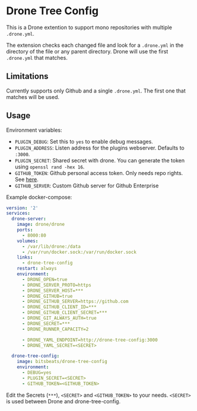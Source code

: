 # Drone Tree Config

This is a Drone extention to support mono repositories with multiple `.drone.yml`.

The extension checks each changed file and look for a `.drone.yml` in the directory of the file or any parent directory. Drone will use the first `.drone.yml` that matches.

## Limitations

Currently supports only Github and a single `.drone.yml`. The first one that matches will be used.

## Usage

Environment variables:

- `PLUGIN_DEBUG`: Set this to `yes` to enable debug messages.
- `PLUGIN_ADDRESS`: Listen address for the plugins webserver. Defaults to `:3000`.
- `PLUGIN_SECRET`: Shared secret with drone. You can generate the token using `openssl rand -hex 16`.
- `GITHUB_TOKEN`: Github personal access token. Only needs repo rights. See [here][1].
- `GITHUB_SERVER`: Custom Github server for Github Enterprise

Example docker-compose:

```yaml
version: '2'
services:
  drone-server:
    image: drone/drone
    ports:
      - 8000:80
    volumes:
      - /var/lib/drone:/data
      - /var/run/docker.sock:/var/run/docker.sock
    links:
      - drone-tree-config
    restart: always
    environment:
      - DRONE_OPEN=true
      - DRONE_SERVER_PROTO=https
      - DRONE_SERVER_HOST=***
      - DRONE_GITHUB=true
      - DRONE_GITHUB_SERVER=https://github.com
      - DRONE_GITHUB_CLIENT_ID=***
      - DRONE_GITHUB_CLIENT_SECRET=***
      - DRONE_GIT_ALWAYS_AUTH=true
      - DRONE_SECRET=***
      - DRONE_RUNNER_CAPACITY=2

      - DRONE_YAML_ENDPOINT=http://drone-tree-config:3000
      - DRONE_YAML_SECRET=<SECRET>

  drone-tree-config:
    image: bitsbeats/drone-tree-config
    environment:
      - DEBUG=yes
      - PLUGIN_SECRET=<SECRET>
      - GITHUB_TOKEN=<GITHUB_TOKEN>
```

Edit the Secrets (`***`), `<SECRET>` and `<GITHUB_TOKEN>` to your needs. `<SECRET>` is used between Drone and drone-tree-config.

[1]: https://help.github.com/en/articles/creating-a-personal-access-token-for-the-command-line
